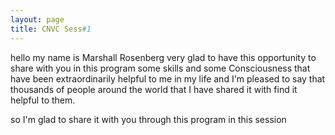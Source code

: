 ```yaml
---
layout: page
title: CNVC Sess#1
---
```


hello
my name is Marshall Rosenberg
very glad to have this opportunity to
share with you in this program
some skills and some Consciousness that
have been extraordinarily helpful to me
in my life and I'm pleased to say that
thousands of people around the world
that I have shared it with find it
helpful to them.

so I'm glad to share it with you through
this program
in this
session
